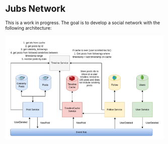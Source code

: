# Jubs Network
This is a work in progress. The goal is to develop a social network with the following architecture:

![Architecture](architecture.png)
